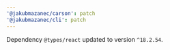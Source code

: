 ```yaml
---
'@jakubmazanec/carson': patch
'@jakubmazanec/cli': patch
---
```

Dependency `@types/react` updated to version `^18.2.54`.
